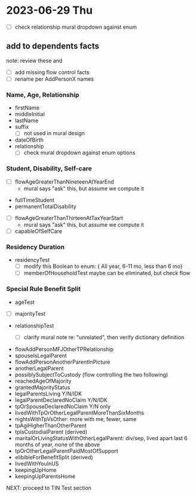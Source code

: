 # 2023-06-29 Thu

- [ ] check relationship mural dropdown against enum


## add to dependents facts

note: review these and 
- [ ] add missing flow control facts
- [ ] rename per AddPersonX names

### Name, Age, Relationship

- firstName
- middleInitial
- lastName
- suffix
    - [ ] not used in mural design
- dateOfBirth
- relationship
    - [ ] check mural dropdown against enum options

### Student, Disability, Self-care

- [ ] flowAgeGreaterThanNineteenAtYearEnd
    - mural says "ask" this, but assume we compute it
- fullTimeStudent
- permanentTotalDisability
- [ ] flowAgeGreaterThanThirteenAtTaxYearStart
    - mural says "ask" this, but assume we compute it
- [ ] capableOfSelfCare

### Residency Duration

- residencyTest
    - [ ] modify this Boolean to enum: { All year, 6-11 mo, less than 6 mo}
    - [ ] memberOfHouseholdTest maybe can be eliminated, but check flow

### Special Rule Benefit Split

- ageTest
- [ ] majorityTest
- relationshipTest
    - [ ] clarify mural note re: "unrelated", then verify dictionary definition


- flowAddPersonMFJOtherTPRelationship
- spouseIsLegalParent
- flowAddPersonAnotherParentInPicture
- anotherLegalParent
- possiblySubjectToCustody (flow controlling the two following)
- reachedAgeOfMajority
- grantedMajorityStatus
- legalParentsLiving Y/N/IDK
- legalParentDeclaredNoClaim Y/N/IDK
- tpOrSpouseDeclaredNoClaim Y/N only
- livedWithTpOrOtherLegalParentMoreThanSixMonths
- nightsWithTpVsOther: more with me, fewer, same
- tpAgiHigherThanOtherParent
- tpIsCustodialParent (derived)
- maritalOrLivingStatusWithOtherLegalParent: div/sep, lived apart last 6 months of year, none of the above
- tpOrOtherLegalParentPaidMostOfSupport
- elibibleForBenefitSplit (derived)
- livedWithYouInUS
- keepingUpHome
- keepingUpParentsHome

NEXT: proceed to TIN Test section

